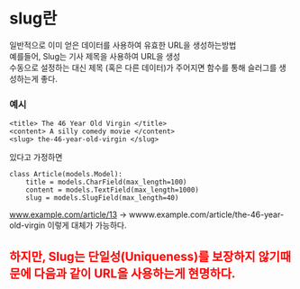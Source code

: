 # slug란
일반적으로 이미 얻은 데이터를 사용하여 유효한 URL을 생성하는방법  
예를들어, Slug는 기사 제목을 사용하여 URL을 생성  
수동으로 설정하는 대신 제목 (혹은 다른 데이터)가 주어지면 함수를 통해 슬러그를 생성하는게 좋다.

### 예시
~~~
<title> The 46 Year Old Virgin </title>
<content> A silly comedy movie </content>
<slug> the-46-year-old-virgin </slug>
~~~
있다고 가정하면 
~~~
class Article(models.Model):
    title = models.CharField(max_length=100)
    content = models.TextField(max_length=1000)
    slug = models.SlugField(max_length=40)
~~~
www.example.com/article/13 -> wwww.example.com/article/the-46-year-old-virgin 
이렇게 대체가 가능하다.


## <spen style="color:red">하지만, Slug는 단일성(Uniqueness)를 보장하지 않기때문에 다음과 같이 URL을 사용하는게 현명하다.</span>